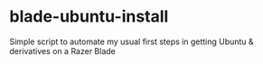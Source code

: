 # blade-ubuntu-install
Simple script to automate my usual first steps in getting Ubuntu &amp; derivatives on a Razer Blade
